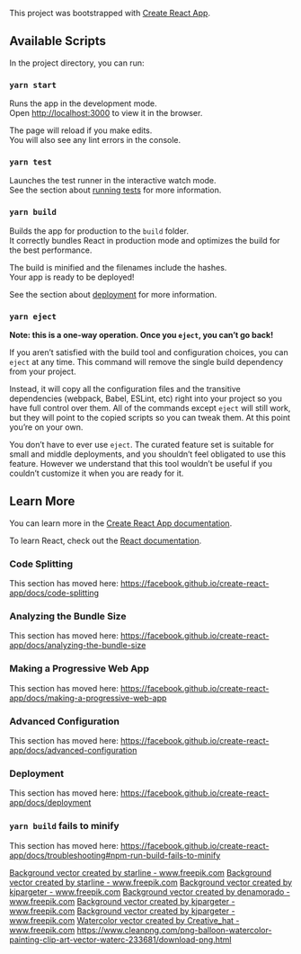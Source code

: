 This project was bootstrapped with [Create React App](https://github.com/facebook/create-react-app).

## Available Scripts

In the project directory, you can run:

### `yarn start`

Runs the app in the development mode.<br />
Open [http://localhost:3000](http://localhost:3000) to view it in the browser.

The page will reload if you make edits.<br />
You will also see any lint errors in the console.

### `yarn test`

Launches the test runner in the interactive watch mode.<br />
See the section about [running tests](https://facebook.github.io/create-react-app/docs/running-tests) for more information.

### `yarn build`

Builds the app for production to the `build` folder.<br />
It correctly bundles React in production mode and optimizes the build for the best performance.

The build is minified and the filenames include the hashes.<br />
Your app is ready to be deployed!

See the section about [deployment](https://facebook.github.io/create-react-app/docs/deployment) for more information.

### `yarn eject`

**Note: this is a one-way operation. Once you `eject`, you can’t go back!**

If you aren’t satisfied with the build tool and configuration choices, you can `eject` at any time. This command will remove the single build dependency from your project.

Instead, it will copy all the configuration files and the transitive dependencies (webpack, Babel, ESLint, etc) right into your project so you have full control over them. All of the commands except `eject` will still work, but they will point to the copied scripts so you can tweak them. At this point you’re on your own.

You don’t have to ever use `eject`. The curated feature set is suitable for small and middle deployments, and you shouldn’t feel obligated to use this feature. However we understand that this tool wouldn’t be useful if you couldn’t customize it when you are ready for it.

## Learn More

You can learn more in the [Create React App documentation](https://facebook.github.io/create-react-app/docs/getting-started).

To learn React, check out the [React documentation](https://reactjs.org/).

### Code Splitting

This section has moved here: https://facebook.github.io/create-react-app/docs/code-splitting

### Analyzing the Bundle Size

This section has moved here: https://facebook.github.io/create-react-app/docs/analyzing-the-bundle-size

### Making a Progressive Web App

This section has moved here: https://facebook.github.io/create-react-app/docs/making-a-progressive-web-app

### Advanced Configuration

This section has moved here: https://facebook.github.io/create-react-app/docs/advanced-configuration

### Deployment

This section has moved here: https://facebook.github.io/create-react-app/docs/deployment

### `yarn build` fails to minify

This section has moved here: https://facebook.github.io/create-react-app/docs/troubleshooting#npm-run-build-fails-to-minify



 <a href="https://www.freepik.com/free-photos-vectors/background">Background vector created by starline - www.freepik.com</a> 
 <a href='https://www.freepik.com/free-photos-vectors/background'>Background vector created by starline - www.freepik.com</a>
 <a href='https://www.freepik.com/free-photos-vectors/background'>Background vector created by kjpargeter - www.freepik.com</a>
 <a href='https://www.freepik.com/free-photos-vectors/background'>Background vector created by denamorado - www.freepik.com</a>
 <a href='https://www.freepik.com/free-photos-vectors/background'>Background vector created by kjpargeter - www.freepik.com</a>
 <a href='https://www.freepik.com/free-photos-vectors/background'>Background vector created by kjpargeter - www.freepik.com</a>
 <a href='https://www.freepik.com/free-photos-vectors/watercolor'>Watercolor vector created by Creative_hat - www.freepik.com</a>
 https://www.cleanpng.com/png-balloon-watercolor-painting-clip-art-vector-waterc-233681/download-png.html